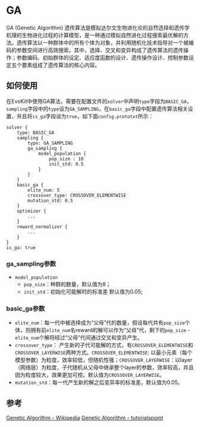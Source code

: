 # GA 

GA (Genetic Algorithm) 遗传算法是模拟达尔文生物进化论的自然选择和遗传学机理的生物进化过程的计算模型，是一种通过模拟自然进化过程搜索最优解的方法。遗传算法以一种群体中的所有个体为对象，并利用随机化技术指导对一个被编码的参数空间进行高效搜索。其中，选择、交叉和变异构成了遗传算法的遗传操作；参数编码、初始群体的设定、适应度函数的设计、遗传操作设计、控制参数设定五个要素组成了遗传算法的核心内容。

## 如何使用
在EvoKit中使用GA算法，需要在配置文件的`solver`中声明`type`字段为`BASIC_GA`，`sampling`字段中的`type`设为`GA_SAMPLING`，在`basic_ga`字段中配置遗传算法相关设置，并且将`is_ga`字段设为`true`，如下面`config.prototxt`所示：
```
solver {
    type: BASIC_GA
    sampling {
        type: GA_SAMPLING
        ga_sampling {
            model_population {
                pop_size : 10
                init_std: 0.5
            }
        }
    }
    basic_ga {
        elite_num: 5
        crossover_type: CROSSOVER_ELEMENTWISE
        mutation_std: 0.5
    }
    optimizer {
        ...
    }
    reward_normalizer {
        ...
    }
}
is_ga: true
```

### ga_sampling参数
- `model_population`
  - `pop_size`：种群的数量，默认值为8；
  - `init_std`：初始化可能解时的标准差 默认值为0.05;

### basic_ga参数
- `elite_num`：每一代中被选择成为“父母”代的数量，假设每代共有`pop_size`个体，则拥有前`elite_num`名reward的解可以作为“父母”代，剩下的`pop_size` - `elite_num`个解将经过“父母”代间通过交叉和变异产生。
- `crossover_type`： 产生新的子代可能解的方式，有`CROSSOVER_ELEMENTWISE`和`CROSSOVER_LAYERWISE`两种方式。`CROSSOVER_ELEMENTWISE`: 以最小元素（每个模型参数）为粒度，效率较低，但随机性强；`CROSSOVER_LAYERWISE`：以layer（网络层）为粒度，子代随机从父母中继承整个layer的参数，效率较高，并且因为粒度较大，效果更加可控。默认值为`CROSSOVER_LAYERWISE`。
- `mutation_std`：每一代产生新的解之后变异率的标准差，默认值为0.05。

## 参考
[Genetic Algorithm - Wikipedia](https://en.wikipedia.org/wiki/Genetic_algorithm)
[Genetic Algorithm - tutorialspoint](https://www.tutorialspoint.com/genetic_algorithms/genetic_algorithms_introduction.htm)
